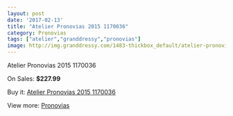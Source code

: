 ```yaml
---
layout: post
date: '2017-02-13'
title: "Atelier Pronovias 2015 1170036"
category: Pronovias
tags: ["atelier","granddressy","pronovias"]
image: http://img.granddressy.com/1483-thickbox_default/atelier-pronovias-2015-1170036.jpg
---
```

Atelier Pronovias 2015 1170036

On Sales: **$227.99**
<a href="https://www.granddressy.com/en/pronovias/1159-atelier-pronovias-2015-1170036.html"><amp-img layout="responsive" width="600" height="600" src="//img.granddressy.com/1483-thickbox_default/atelier-pronovias-2015-1170036.jpg" alt="Atelier Pronovias 2015 1170036 0" /></a>

Buy it: [Atelier Pronovias 2015 1170036](https://www.granddressy.com/en/pronovias/1159-atelier-pronovias-2015-1170036.html "Atelier Pronovias 2015 1170036")

View more: [Pronovias](https://www.granddressy.com/en/63-pronovias "Pronovias")